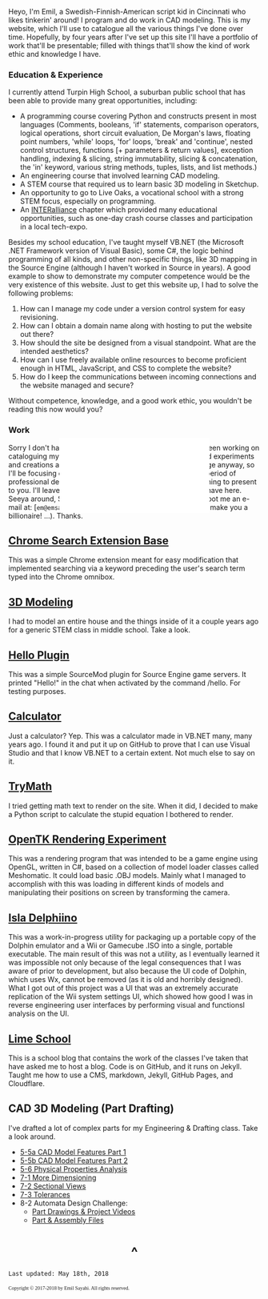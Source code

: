 

Heyo, I'm Emil, a Swedish-Finnish-American script kid in Cincinnati who likes tinkerin' around! I program and do work in CAD modeling. This is my website, which I'll use to catalogue all the various things I've done over time. Hopefully, by four years after I've set up this site I'll have a portfolio of work that'll be presentable; filled with things that'll show the kind of work ethic and knowledge I have. 

### Education & Experience
<embed src="experience.html" style="        
	position: fixed;
        top: 25%;
        left: 50%;
        transform: translate(-50%, -50%);"> 

I currently attend Turpin High School, a suburban public school that has been able to provide many great opportunities, including:
- A programming course covering Python and constructs present in most languages (Comments, booleans, 'if' statements, comparison operators, logical operations, short circuit evaluation, De Morgan's laws, floating point numbers, 'while' loops, 'for' loops, 'break' and 'continue', nested control structures, functions [+ parameters & return values], exception handling, indexing & slicing, string immutability, slicing & concatenation, the 'in' keyword, various string methods, tuples, lists, and list methods.)
- An engineering course that involved learning CAD modeling.
- A STEM course that required us to learn basic 3D modeling in Sketchup.
- An opportunity to go to Live Oaks, a vocational school with a strong STEM focus, especially on programming.
- An [INTERalliance](http://interalliance.org/) chapter which provided many educational opportunities, such as one-day crash course classes and participation in a local tech-expo.

Besides my school education, I've taught myself VB.NET (the Microsoft .NET Framework version of Visual Basic), some C#, the logic behind programming of all kinds, and other non-specific things, like 3D mapping in the Source Engine (although I haven't worked in Source in years). A good example to show to demonstrate my computer competence would be the very existence of this website. Just to get this website up, I had to solve the following problems:
1. How can I manage my code under a version control system for easy revisioning.
2. How can I obtain a domain name along with hosting to put the website out there?
3. How should the site be designed from a visual standpoint. What are the intended aesthetics?
4. How can I use freely available online resources to become proficient enough in HTML, JavaScript, and CSS to complete the website?
5. How do I keep the communications between incoming connections and the website managed and secure?

Without competence, knowledge, and a good work ethic, you wouldn't be reading this now would you?

### Work
Sorry I don't have much to show you for right now. I hadn't been working on cataloguing my work until I turned fourteen, so a lot of my old experiments and creations are lost to the sands of time. They were garbage anyway, so I'll be focusing on making my highschool career a four year period of professional development and learning, so I can have something to present to you. I'll leave you alone now. Go and take a look at what I have here. Seeya around, Space Cowboy. If you want to contact me, shoot me an e-mail at: [`em@emsa.cf`](mailto:em@emsa.cf?subject=I'm gonna make you a billionaire! ...). Thanks.

## [Chrome Search Extension Base](https://github.com/emil-sayahi/Chrome-Search-Base)
This was a simple Chrome extension meant for easy modification that implemented searching via a keyword preceding the user's search term typed into the Chrome omnibox.


## [3D Modeling](https://github.com/emil-sayahi/Sketchup-House/)
I had to model an entire house and the things inside of it a couple years ago for a generic STEM class in middle school. Take a look.


## [Hello Plugin](https://github.com/emil-sayahi/Hello-Plugin)
This was a simple SourceMod plugin for Source Engine game servers. It printed "Hello!" in the chat when activated by the command /hello. For testing purposes.


## [Calculator](https://github.com/emil-sayahi/Calculator)
Just a calculator? Yep. This was a calculator made in VB.NET many, many years ago. I found it and put it up on GitHub to prove that I can use Visual Studio and that I know VB.NET to a certain extent. Not much else to say on it.

## [TryMath](http://emsa.cf/trymath.html)
I tried getting math text to render on the site. When it did, I decided to make a Python script to calculate the stupid equation I bothered to render.


## [OpenTK Rendering Experiment](https://github.com/emil-sayahi/TriBox)
This was a rendering program that was intended to be a game engine using OpenGL, written in C#, based on a collection of model loader classes called Meshomatic. It could load basic .OBJ models. Mainly what I managed to accomplish with this was loading in different kinds of models and manipulating their positions on screen by transforming the camera.


## [Isla Delphiino](https://github.com/emil-sayahi/Isla-Delphiino)
This was a work-in-progress utility for packaging up a portable copy of the Dolphin emulator and a Wii or Gamecube .ISO into a single, portable executable. The main result of this was not a utility, as I eventually learned it was impossible not only because of the legal consequences that I was aware of prior to development, but also because the UI code of Dolphin, which uses Wx, cannot be removed (as it is old and horribly designed). <br>
What I got out of this project was a UI that was an extremely accurate replication of the Wii system settings UI, which showed how good I was in reverse engineering user interfaces by performing visual and functionsl analysis on the UI.


## [Lime School](https://limeschool.cf)
This is a school blog that contains the work of the classes I've taken that have asked me to host a blog. Code is on GitHub, and it runs on Jekyll. Taught me how to use a CMS, markdown, Jekyll, GitHub Pages, and Cloudflare.


## CAD 3D Modeling (Part Drafting)
I've drafted a lot of complex parts for my Engineering & Drafting class. Take a look around.
- [5-5a CAD Model Features Part 1](https://drive.google.com/drive/folders/1Okz_gF2wIAcCekOtYcqRDz_e0pjdPxxt?usp=sharing)
- [5-5b CAD Model Features Part 2](https://drive.google.com/drive/folders/14I_ffnH0n81QmkAWd4kaBPYMH8_PIWq8?usp=sharing)
- [5-6 Physical Properties Analysis](https://drive.google.com/drive/folders/1cceX8qC0opWxxbesKCQjJL1RV2eT37QC?usp=sharing)
- [7-1 More Dimensioning](https://drive.google.com/drive/folders/1xsQr3ytjxgDC9Ll0aQoxQTGhIBEdlx7l?usp=sharing)
- [7-2 Sectional Views](https://drive.google.com/drive/folders/16DqfjxuD7NTP5W2OQ_aCChGZ_xayZ0ji?usp=sharing)
- [7-3 Tolerances](https://drive.google.com/drive/folders/1fe5biJBgl0MA8ygDCqX03hJWdRWhLewa?usp=sharing)
- 8-2 Automata Design Challenge:
	- [Part Drawings & Project Videos](https://drive.google.com/open?id=1-SLNnRsgbT59mriSYPTpyeMdbzXKqiCW)
	- [Part & Assembly Files](https://drive.google.com/drive/folders/1PK37dpg4KYz_6_9CvNXwLHqyKJ-ttLDm?usp=sharing)


<h1 align="center">^</h1>

```
Last updated: May 18th, 2018
```
<p style="font-family: TimesNewRoman, Times New Roman, Times, Baskerville, Georgia, serif;
	font-size: 10px;
	font-style: normal;
	font-variant: normal;
	font-weight: 400;
	line-height: 16px;">Copyright © 2017-2018 by Emil Sayahi. All rights reserved.</p>
